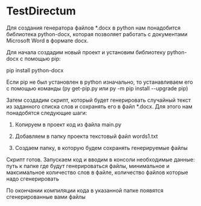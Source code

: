 # TestDirectum
Для создания генератора файлов *.docx в python нам понадобится библиотека python-docx, которая позволяет работать с документами Microsoft Word в формате docx.

Для начала создадим новый проект и установим библиотеку python-docx с помощью pip:

pip install python-docx

Если pip не был установлен в python изначально, то устанавливаем его с помощью команды (py get-pip.py или py -m pip install --upgrade pip)

Затем создадим скрипт, который будет генерировать случайный текст из заданного списка слов и сохранять его в файл *.docx. Для этого нам понадобятся следующие шаги:

1. Копируем в проект код из файла main.py

2. Добавляем в папку проекта текстовый файл words1.txt

3. Создаем папку, в которую будем сохранять генерируемые файлы

Скрипт готов. Запускаем код и вводим в консоли необходимые данные:  путь к папке где будут генерироваться файлы, минимальное и максимальное количество слов в файле, количество файлов которые надо сгенерировать

По окончании компиляции кода в указанной папке появятся сгенерированные вами файлы

